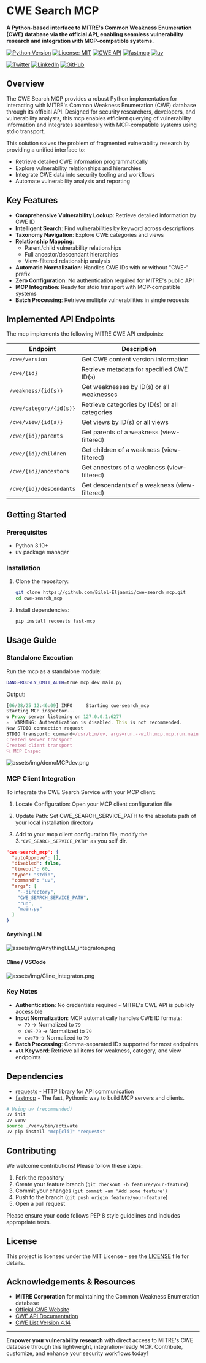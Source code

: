 # CWE Search MCP

**A Python-based interface to MITRE's Common Weakness Enumeration (CWE) database via the official API, enabling seamless vulnerability research and integration with MCP-compatible systems.**

[![Python Version](https://img.shields.io/badge/python-3.10%2B-blue)](https://python.org)
[![License: MIT](https://img.shields.io/badge/License-MIT-yellow.svg)](https://opensource.org/licenses/MIT)
[![CWE API](https://img.shields.io/badge/CWE-API%20v1-blue)](https://cwe.mitre.org/data/downloads.html)
[![fastmcp](https://img.shields.io/badge/fastmcp-PyPI-FFD43B?logo=python)](https://pypi.org/project/fastmcp/)
[![uv](https://img.shields.io/badge/uv-package_manager-FF0000?logo=python)](https://github.com/astral-sh/uv)

[![Twitter](https://img.shields.io/badge/Twitter-Profile-blue?logo=x)](https://x.com/BilelEljaamii)
[![LinkedIn](https://img.shields.io/badge/LinkedIn-Profile-blue?logo=linkedin)](https://www.linkedin.com/in/bileleljaamii/)
[![GitHub](https://img.shields.io/badge/GitHub-Profile-black?logo=github)](https://github.com/Bilel-Eljaamii)

## Overview

The CWE Search MCP provides a robust Python implementation for interacting with MITRE's Common Weakness Enumeration (CWE) database through its official API. Designed for security researchers, developers, and vulnerability analysts, this mcp enables efficient querying of vulnerability information and integrates seamlessly with MCP-compatible systems using stdio transport.

This solution solves the problem of fragmented vulnerability research by providing a unified interface to:

- Retrieve detailed CWE information programmatically
- Explore vulnerability relationships and hierarchies
- Integrate CWE data into security tooling and workflows
- Automate vulnerability analysis and reporting

## Key Features

- **Comprehensive Vulnerability Lookup**: Retrieve detailed information by CWE ID
- **Intelligent Search**: Find vulnerabilities by keyword across descriptions
- **Taxonomy Navigation**: Explore CWE categories and views
- **Relationship Mapping**:
  - Parent/child vulnerability relationships
  - Full ancestor/descendant hierarchies
  - View-filtered relationship analysis
- **Automatic Normalization**: Handles CWE IDs with or without "CWE-" prefix
- **Zero Configuration**: No authentication required for MITRE's public API
- **MCP Integration**: Ready for stdio transport with MCP-compatible systems
- **Batch Processing**: Retrieve multiple vulnerabilities in single requests

## Implemented API Endpoints

The mcp implements the following MITRE CWE API endpoints:

| Endpoint | Description |
|----------|-------------|
| `/cwe/version` | Get CWE content version information |
| `/cwe/{id}` | Retrieve metadata for specified CWE ID(s) |
| `/weakness/{id(s)}` | Get weaknesses by ID(s) or all weaknesses |
| `/cwe/category/{id(s)}` | Retrieve categories by ID(s) or all categories |
| `/cwe/view/{id(s)}` | Get views by ID(s) or all views |
| `/cwe/{id}/parents` | Get parents of a weakness (view-filtered) |
| `/cwe/{id}/children` | Get children of a weakness (view-filtered) |
| `/cwe/{id}/ancestors` | Get ancestors of a weakness (view-filtered) |
| `/cwe/{id}/descendants` | Get descendants of a weakness (view-filtered) |

## Getting Started

### Prerequisites

- Python 3.10+
- uv package manager

### Installation

1. Clone the repository:

   ```bash
   git clone https://github.com/Bilel-Eljaamii/cwe-search_mcp.git
   cd cwe-search_mcp
   ```

2. Install dependencies:

   ```bash
   pip install requests fast-mcp
   ```

## Usage Guide

### Standalone Execution

Run the mcp as a standalone module:

```bash
DANGEROUSLY_OMIT_AUTH=true mcp dev main.py
```

Output:

``` js
[06/28/25 12:46:09] INFO     Starting cwe-search_mcp
Starting MCP inspector...
⚙ Proxy server listening on 127.0.0.1:6277
⚠  WARNING: Authentication is disabled. This is not recommended.
New STDIO connection request
STDIO transport: command=/usr/bin/uv, args=run,--with,mcp,mcp,run,main.py
Created server transport
Created client transport
🔍 MCP Inspec
```

![assets/img/demoMCPdev.png](assets/img/demoMCPdev.png)

### MCP Client Integration

To integrate the CWE Search Service with your MCP client:

1. Locate Configuration: Open your MCP client configuration file

2. Update Path: Set CWE_SEARCH_SERVICE_PATH to the absolute path of your local installation directory

3. Add to your mcp client configuration file, modify the 3.`"CWE_SEARCH_SERVICE_PATH"` as you self dir.

```json
"cwe-search_mcp": {
  "autoApprove": [],
  "disabled": false,
  "timeout": 60,
  "type": "stdio",
  "command": "uv",
  "args": [
    "--directory",
    "CWE_SEARCH_SERVICE_PATH",
    "run",
    "main.py"
  ]
}
```

#### AnythingLLM

![assets/img/AnythingLLM_integraton.png](assets/img/AnythingLLM_integraton.png)

#### Cline / VSCode

![assets/img/Cline_integraton.png](assets/img/Cline_integraton.png)

### Key Notes

- **Authentication**: No credentials required - MITRE's CWE API is publicly accessible
- **Input Normalization**: MCP automatically handles CWE ID formats:
  - `79` → Normalized to `79`
  - `CWE-79` → Normalized to `79`
  - `cwe79` → Normalized to `79`
- **Batch Processing**: Comma-separated IDs supported for most endpoints
- **`all` Keyword**: Retrieve all items for weakness, category, and view endpoints

## Dependencies

- [requests](https://pypi.org/project/requests/) - HTTP library for API communication
- [fastmcp](https://pypi.org/project/fastmcp/) - The fast, Pythonic way to build MCP servers and clients.

```bash
# Using uv (recommended)
uv init
uv venv
source ./venv/bin/activate
uv pip install "mcp[cli]" "requests"
```

## Contributing

We welcome contributions! Please follow these steps:

1. Fork the repository
2. Create your feature branch (`git checkout -b feature/your-feature`)
3. Commit your changes (`git commit -am 'Add some feature'`)
4. Push to the branch (`git push origin feature/your-feature`)
5. Open a pull request

Please ensure your code follows PEP 8 style guidelines and includes appropriate tests.

## License

This project is licensed under the MIT License - see the [LICENSE](LICENSE) file for details.

## Acknowledgements & Resources

- **MITRE Corporation** for maintaining the Common Weakness Enumeration database
- [Official CWE Website](https://cwe.mitre.org/)
- [CWE API Documentation](https://cwe.mitre.org/data/downloads.html)
- [CWE List Version 4.14](https://cwe.mitre.org/data/xml/cwec_latest.xml.zip)

---

**Empower your vulnerability research** with direct access to MITRE's CWE database through this lightweight, integration-ready MCP. Contribute, customize, and enhance your security workflows today!
